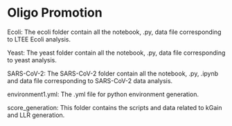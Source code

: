 # Oligo Promotion 
Ecoli: The ecoli folder contain all the notebook, .py, data file corresponding to LTEE Ecoli analysis.

Yeast: The yeast folder contain all the notebook, .py, data file corresponding to yeast analysis.

SARS-CoV-2: The SARS-CoV-2 folder contain all the notebook, .py, .ipynb and data file corresponding to SARS-CoV-2 data analysis.

environment1.yml: The .yml file for python environment generation.

score_generation: This folder contains the scripts and data related to kGain and LLR generation.
